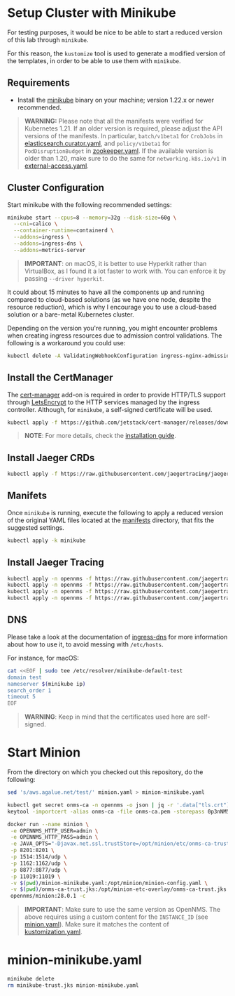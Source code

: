 # Setup Cluster with Minikube

For testing purposes, it would be nice to be able to start a reduced version of this lab through `minikube`.

For this reason, the `kustomize` tool is used to generate a modified version of the templates, in order to be able to use them with `minikube`.

## Requirements

* Install the [minikube](https://kubernetes.io/docs/tasks/tools/install-minikube/) binary on your machine; version 1.22.x or newer recommended.

> **WARNING:** Please note that all the manifests were verified for Kubernetes 1.21. If an older version is required, please adjust the API versions of the manifests. In particular, `batch/v1beta1` for `CrobJobs` in [elasticsearch.curator.yaml](manifests/elasticsearch.curator.yaml), and `policy/v1beta1` for `PodDisruptionBudget` in [zookeeper.yaml](manifests/zookeeper.yaml). If the available version is older than 1.20, make sure to do the same for `networking.k8s.io/v1` in [external-access.yaml](manifests/external-access.yaml).

## Cluster Configuration

Start minikube with the following recommended settings:

```bash
minikube start --cpus=8 --memory=32g --disk-size=60g \
  --cni=calico \
  --container-runtime=containerd \
  --addons=ingress \
  --addons=ingress-dns \
  --addons=metrics-server
```

> **IMPORTANT**: on macOS, it is better to use Hyperkit rather than VirtualBox, as I found it a lot faster to work with. You can enforce it by passing `--driver hyperkit`.

It could about 15 minutes to have all the components up and running compared to cloud-based solutions (as we have one node, despite the resource reduction), which is why I encourage you to use a cloud-based solution or a bare-metal Kubernetes cluster.

Depending on the version you're running, you might encounter problems when creating ingress resources due to admission control validations. The following is a workaround you could use:

```bash
kubectl delete -A ValidatingWebhookConfiguration ingress-nginx-admission
```

## Install the CertManager

The [cert-manager](https://cert-manager.readthedocs.io/en/latest/) add-on is required in order to provide HTTP/TLS support through [LetsEncrypt](https://letsencrypt.org) to the HTTP services managed by the ingress controller. Although, for `minikube`, a self-signed certificate will be used.

```bash
kubectl apply -f https://github.com/jetstack/cert-manager/releases/download/v1.3.0/cert-manager.yaml
```

> **NOTE**: For more details, check the [installation guide](http://docs.cert-manager.io/en/latest/getting-started/install.html).

## Install Jaeger CRDs

```bash
kubectl apply -f https://raw.githubusercontent.com/jaegertracing/jaeger-operator/master/deploy/crds/jaegertracing.io_jaegers_crd.yaml
```

## Manifets

Once `minikube` is running, execute the following to apply a reduced version of the original YAML files located at the [manifests](manifests) directory, that fits the suggested settings.

```bash
kubectl apply -k minikube
```

## Install Jaeger Tracing

```bash
kubectl apply -n opennms -f https://raw.githubusercontent.com/jaegertracing/jaeger-operator/master/deploy/service_account.yaml
kubectl apply -n opennms -f https://raw.githubusercontent.com/jaegertracing/jaeger-operator/master/deploy/role.yaml
kubectl apply -n opennms -f https://raw.githubusercontent.com/jaegertracing/jaeger-operator/master/deploy/role_binding.yaml
kubectl apply -n opennms -f https://raw.githubusercontent.com/jaegertracing/jaeger-operator/master/deploy/operator.yaml
```

## DNS

Please take a look at the documentation of [ingress-dns](https://github.com/kubernetes/minikube/tree/master/deploy/addons/ingress-dns) for more information about how to use it, to avoid messing with `/etc/hosts`.

For instance, for macOS:

```bash
cat <<EOF | sudo tee /etc/resolver/minikube-default-test
domain test
nameserver $(minikube ip)
search_order 1
timeout 5
EOF
```

> **WARNING**: Keep in mind that the certificates used here are self-signed.

# Start Minion

From the directory on which you checked out this repository, do the following:

```bash
sed 's/aws.agalue.net/test/' minion.yaml > minion-minikube.yaml

kubectl get secret onms-ca -n opennms -o json | jq -r '.data["tls.crt"]' | base64 --decode > onms-ca.pem
keytool -importcert -alias onms-ca -file onms-ca.pem -storepass 0p3nNM5 -keystore onms-ca-trust.jks -noprompt

docker run --name minion \
 -e OPENNMS_HTTP_USER=admin \
 -e OPENNMS_HTTP_PASS=admin \
 -e JAVA_OPTS="-Djavax.net.ssl.trustStore=/opt/minion/etc/onms-ca-trust.jks -Djavax.net.ssl.trustStorePassword=0p3nNM5" \
 -p 8201:8201 \
 -p 1514:1514/udp \
 -p 1162:1162/udp \
 -p 8877:8877/udp \
 -p 11019:11019 \
 -v $(pwd)/minion-minikube.yaml:/opt/minion/minion-config.yaml \
 -v $(pwd)/onms-ca-trust.jks:/opt/minion-etc-overlay/onms-ca-trust.jks \
 opennms/minion:28.0.1 -c
```

> **IMPORTANT**: Make sure to use the same version as OpenNMS. The above requires using a custom content for the `INSTANCE_ID` (see [minion.yaml](minion.yaml)). Make sure it matches the content of [kustomization.yaml](manifests/kustomization.yaml).

# minion-minikube.yaml

```bash
minikube delete
rm minikube-trust.jks minion-minikube.yaml
```
